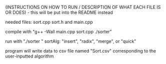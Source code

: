 (INSTRUCTIONS ON HOW TO RUN / DESCRIPTION OF WHAT EACH FILE IS OR DOES) - this will be put into the README instead

needed files: sort.cpp sort.h and main.cpp

compile with "g++ -Wall main.cpp sort.cpp ./sorter"

run with "./sorter <sortAlg>"
  sortAlg: "insert", "radix", "merge", or "quick"

program will write data to csv file named "<sortAlg>Sort.csv" corresponding to the user-inputted algorithm  
